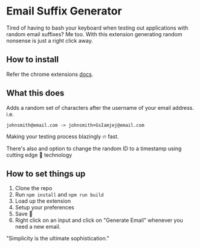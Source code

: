 # Email Suffix Generator
Tired of having to bash your keyboard when testing out applications with random email suffixes? Me too. With this extension generating random nonsense is just a right click away.

## How to install
Refer the chrome extensions [docs](https://developer.chrome.com/docs/extensions/mv3/getstarted/#unpacked).

## What this does
Adds a random set of characters after the username of your email address. i.e.

```
johnsmith@email.com -> johnsmith+GsIamjej@email.com
```
Making your testing process blazingly 🔥 fast.

There's also and option to change the random ID to a timestamp using cutting edge 🔪 technology


## How to set things up
1. Clone the repo
2. Run `npm install` and `npm run build`
3. Load up the extension
4. Setup your preferences
5. Save 💾
6. Right click on an input and click on "Generate Email" whenever you need a new email.

"Simplicity is the ultimate sophistication."